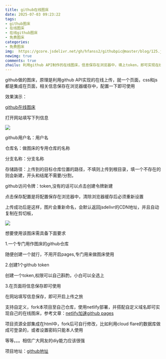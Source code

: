 ```yaml
---
title: github在线图床
date: 2025-07-03 09:23:22
tags: 
- github图床
- 在线图床
- 在线github图床
- 免费图床
categories: 
- 免费图床
img:  https://gcore.jsdelivr.net/gh/hfanss2/githubpic@master/blog/125.jpg
newimg: true
comments: true
zhailu: 利用github API制作的在线图床，信息保存在浏览器中，填上token，即可实现在线上传图片至自己的github仓库内
---
```


github做的图床，原理是利用github API实现的在线上传，就一个页面，css和js都是集成在页面，相关信息保存在浏览器缓存中，配置一下即可使用

效果演示：

<a href="https://pic.hfanss.com/" target="_blank">github在线图床</a>

打开网站填写下列信息

![](https://gcore.jsdelivr.net/gh/hfanss2/githubpic@master/blog/126.jpg)

github用户名：用户名

仓库名：做图床的专用仓库的名称

分支名称：分支名称

存储路径：上传到的目标仓库位置的路径，不填则上传到根目录，填一个不存在的则会新建，开头和结尾不需要/分割，

github访问令牌：token,没有的话可以点击创建令牌新建

点击保存配置是将配置保存在浏览器中，清除浏览器缓存后必须重新设置

上传成功后是这样，图片会重新命名，会默认返回jsdelivr的CDN地址，并且自动复制在剪切板，

![](https://gcore.jsdelivr.net/gh/hfanss2/githubpic@master/blog/127.jpg)

想要使用该图床需具备下面要求

1.一个专门用作图床的github仓库

随便创建一个就行，不用开启pages,专门用来做图床使用

2.创建1个github token

创建一个token,权限可以自己斟酌，小白可以全选上

3.在页面将信息保存即可使用

在网站填写信息保存，即可开启上传之旅



支持自定义，fork本项目至自己仓库，使用netlify部署，并搭配自定义域名即可实现自己的在线图床，参考文章：<a href="https://hfanss.com/2025/github%20pages%E4%BD%BF%E7%94%A8%E5%85%8D%E8%B4%B9cdn%E5%8A%A0%E9%80%9F-netlify" target="_blank">netlify加速github pages</a>

项目资源全部集成在html中，fork后可自行修改，比如利用cloud flare的数据库做成可登录的，或者设置密码只能本人使用

等等。。。相信广大网友的diy能力应该很强

项目地址：<a href="https://github.com/hfanss2/pic-upload" target="_blank">github地址</a>



